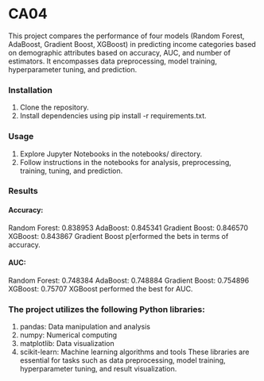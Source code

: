 # CA04
This project compares the performance of four models (Random Forest, AdaBoost, Gradient Boost, XGBoost) in predicting income categories based on demographic attributes based on accuracy, AUC, and number of estimators. It encompasses data preprocessing, model training, hyperparameter tuning, and prediction.

### Installation
1. Clone the repository.
2. Install dependencies using pip install -r requirements.txt.

### Usage
1. Explore Jupyter Notebooks in the notebooks/ directory.
2. Follow instructions in the notebooks for analysis, preprocessing, training, tuning, and prediction.

### Results
#### Accuracy:
Random Forest: 0.838953
AdaBoost: 0.845341
Gradient Boost: 0.846570
XGBoost: 0.843867
Gradient Boost p[erformed the bets in terms of accuracy.

#### AUC:
Random Forest: 0.748384
AdaBoost: 0.748884
Gradient Boost: 0.754896
XGBoost: 0.75707
XGBoost performed the best for AUC.


### The project utilizes the following Python libraries:
1. pandas: Data manipulation and analysis
2. numpy: Numerical computing
3. matplotlib: Data visualization
4. scikit-learn: Machine learning algorithms and tools
These libraries are essential for tasks such as data preprocessing, model training, hyperparameter tuning, and result visualization.
